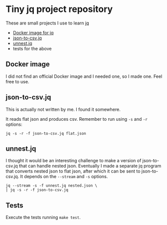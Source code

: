# Tiny jq project repository

These are small projects I use to learn
[jq](https://stedolan.github.io/jq/)

* [Docker image for jq](https://hub.docker.com/r/stisti/jq)
* [json-to-csv.jq](json-to-csv.jq)
* [unnest.jq](unnest.jq)
* tests for the above

## Docker image

I did not find an official Docker image and I needed one, so I made one.
Feel free to use.

## json-to-csv.jq

This is actually not written by me. I found it somewhere.

It reads flat json and produces csv. Remember to run using
`-s` and `-r` options:

```shell
jq -s -r -f json-to-csv.jq flat.json
```

## unnest.jq

I thought it would be an interesting challenge to make a version
of json-to-csv.jq that can handle nested json. Eventually
I made a separate jq program that converts nested json to flat json,
after which it can be sent to json-to-csv.jq.
It depends on the `--stream` and `-s` options.

```shell
jq --stream -s -f unnest.jq nested.json \
| jq -s -r -f json-to-csv.jq
```

## Tests

Execute the tests running `make test`.
